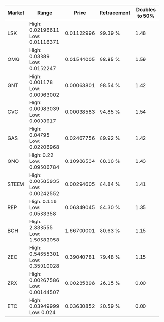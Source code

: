 | Market | Range | Price| Retracement | Doubles to 50% |
| --- | --- | --- | --- | --- |
| LSK | High: 0.02196611<br />Low: 0.01116371 | 0.01122996 | 99.39 % | 1.48 |
| OMG | High: 0.03389<br />Low: 0.0152247 | 0.01544005 | 98.85 % | 1.59 |
| GNT | High: 0.001178<br />Low: 0.00063002 | 0.00063801 | 98.54 % | 1.42 |
| CVC | High: 0.00083039<br />Low: 0.0003617 | 0.00038583 | 94.85 % | 1.54 |
| GAS | High: 0.04795<br />Low: 0.02206968 | 0.02467756 | 89.92 % | 1.42 |
| GNO | High: 0.22<br />Low: 0.09506784 | 0.10986534 | 88.16 % | 1.43 |
| STEEM | High: 0.00585935<br />Low: 0.00242552 | 0.00294605 | 84.84 % | 1.41 |
| REP | High: 0.118<br />Low: 0.0533358 | 0.06349045 | 84.30 % | 1.35 |
| BCH | High: 2.333555<br />Low: 1.50682058 | 1.66700001 | 80.63 % | 1.15 |
| ZEC | High: 0.54655301<br />Low: 0.35010028 | 0.39040781 | 79.48 % | 1.15 |
| ZRX | High: 0.00267586<br />Low: 0.00144507 | 0.00235398 | 26.15 % | 0.00 |
| ETC | High: 0.03949999<br />Low: 0.024 | 0.03630852 | 20.59 % | 0.00 |
